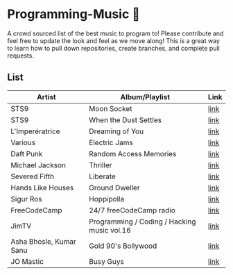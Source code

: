 # Programming-Music 🎵

A crowd sourced list of the best music to program to! Please contribute and feel free to update the look and feel as we move along! This is a great way to learn how to pull down repositories, create branches, and complete pull requests.

## List

|Artist|Album/Playlist|Link|
|---|---|---|
|STS9|Moon Socket|[link](https://open.spotify.com/album/3D0Qas7vQzxhtSQh7zHfln?si=D3dJBa4dQVOYjpO3ZaS4uA)|
|STS9| When the Dust Settles|[link](https://open.spotify.com/album/03bgk8Ydn4loMe9nbqtsO6?si=pVmAf4R3QdOMqOjx-E8PmA)|
|L'Imperératrice|Dreaming of You|[link](https://open.spotify.com/album/31Hed4B6RrQiQ6mevUyQnX?si=EHNCO6R2SYapgREcQClOag)|
|Various| Electric Jams|[link](https://open.spotify.com/user/22slh5nu2nlc3g4skclpnshbq/playlist/0RmGBg8pmcILnfN4wZUKo3?si=GjUt4_LgR6eKHZ2RVP_Yrg)|
|Daft Punk| Random Access Memories|[link](https://open.spotify.com/album/4m2880jivSbbyEGAKfITCa?si=Iza4KlHuRcObX3GOzriOGQ)|
|Michael Jackson| Thriller|[link](https://open.spotify.com/album/2ANVost0y2y52ema1E9xAZ)|
|Severed Fifth| Liberate|[link](https://www.jonobacon.com/creative/)|
|Hands Like Houses| Ground Dweller|[link](https://open.spotify.com/album/0Jx0uUf0KWCYIMiKkXvHJB)|
|Sigur Ros|Hoppipolla|[link](https://open.spotify.com/track/6eTGxxQxiTFE6LfZHC33Wm)|
|FreeCodeCamp|24/7 freeCodeCamp radio|[link](https://www.youtube.com/watch?v=eBHDKfPaJ5A)|
|JimTV|Programming / Coding / Hacking music vol.16|[link](https://www.youtube.com/watch?v=2YAvi08xFzQ)|
|Asha Bhosle, Kumar Sanu|Gold 90's Bollywood|[link](https://www.saavn.com/lyrics/Chehra-Kya-Dekhte-Ho-Lyrics/HDdbezNmZmY)|
|JO Mastic|Busy Guys|[link](https://open.spotify.com/album/0PfolHyCFVkFge1NYwDLFq)|

